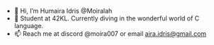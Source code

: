 - 👋 Hi, I’m Humaira Idris @Moiralah
- 👀 Student at 42KL. Currently diving in the wonderful world of C language.
- 📫 Reach me at discord @moira007 or email aira.idris@gmail.com

<!---
Moiralah/Moiralah is a ✨ special ✨ repository because its `README.md` (this file) appears on your GitHub profile.
You can click the Preview link to take a look at your changes.
--->
